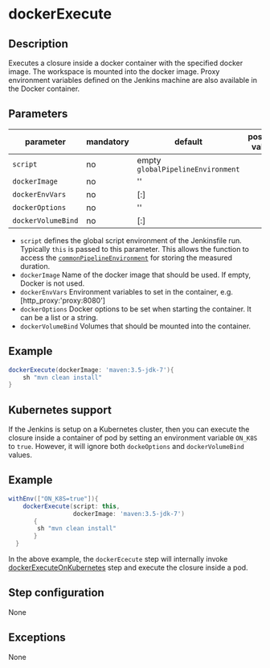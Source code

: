 # dockerExecute

## Description

Executes a closure inside a docker container with the specified docker image. 
The workspace is mounted into the docker image.
Proxy environment variables defined on the Jenkins machine are also available in the Docker container.

## Parameters

| parameter          | mandatory | default                           | possible values            |
| -------------------|-----------|-----------------------------------|----------------------------|
| `script`      | no        | empty `globalPipelineEnvironment`                                |                            |
| `dockerImage`      | no        | ''                                |                            |
| `dockerEnvVars`    | no        | [:]                               |                            |
| `dockerOptions`    | no        | ''                                |                            |
| `dockerVolumeBind` | no        | [:]                               |                            |

* `script` defines the global script environment of the Jenkinsfile run. Typically `this` is passed to this parameter. This allows the function to access the [`commonPipelineEnvironment`](commonPipelineEnvironment.md) for storing the measured duration.
* `dockerImage` Name of the docker image that should be used. If empty, Docker is not used.
* `dockerEnvVars` Environment variables to set in the container, e.g. [http_proxy:'proxy:8080']
* `dockerOptions` Docker options to be set when starting the container. It can be a list or a string.
* `dockerVolumeBind` Volumes that should be mounted into the container.


## Example

```groovy
dockerExecute(dockerImage: 'maven:3.5-jdk-7'){
    sh "mvn clean install"
}
```

## Kubernetes support
If the Jenkins is setup on a Kubernetes cluster, then you can execute the closure inside a container of pod by setting an environment variable `ON_K8S` to `true`. However, it will ignore both `dockeOptions` and `dockerVolumeBind` values.

## Example

```groovy
withEnv(["ON_K8S=true"]){
    dockerExecute(script: this, 
                  dockerImage: 'maven:3.5-jdk-7')
       {
        sh "mvn clean install"
       }
  }
```

In the above example, the `dockerEcecute` step will internally invoke [dockerExecuteOnKubernetes](dockerExecuteonKuberenetes.md) step and execute the closure inside a pod. 

## Step configuration
None

## Exceptions

None



